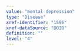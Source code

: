 ```yaml
---
value: "mental depression"
type: "Disease"
xref-identifier: "1596"
xref-dataSource: "DOID"
definition: ""
level: "4"
---
```

